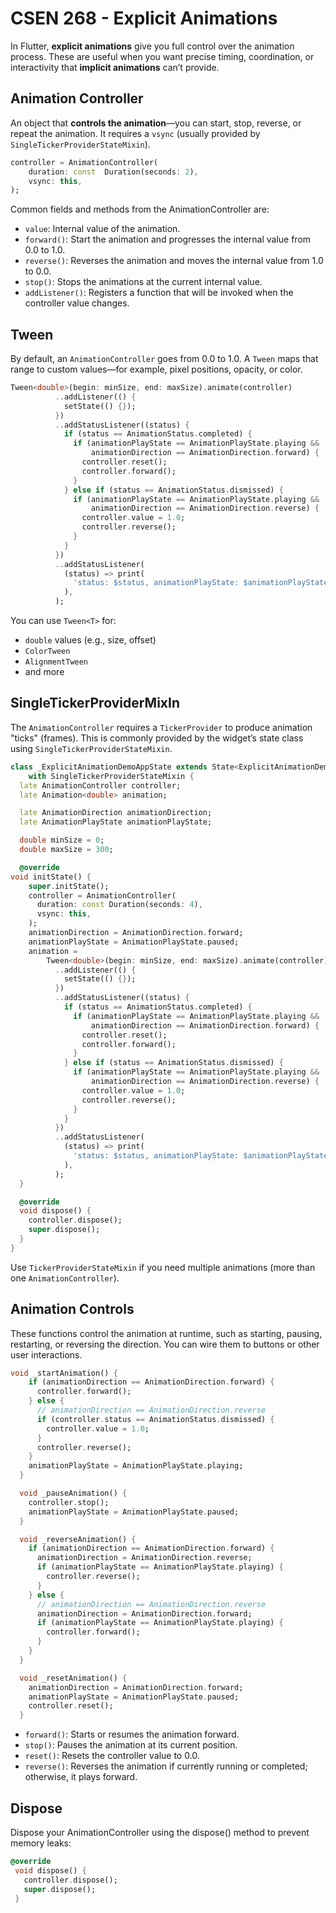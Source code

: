# CSEN 268 - Explicit Animations

In Flutter, **explicit animations** give you full control over the animation process. These are useful when you want precise timing, coordination, or interactivity that **implicit animations** can’t provide.


## Animation Controller

An object that **controls the animation**—you can start, stop, reverse, or repeat the animation. It requires a `vsync` (usually provided by `SingleTickerProviderStateMixin`).

```dart
controller = AnimationController(
	duration: const  Duration(seconds: 2),
	vsync: this,
);
```

Common fields and methods from the AnimationController are:

-   `value`: Internal value of the animation.
-   `forward()`: Start the animation and progresses the internal value from 0.0 to 1.0.
-   `reverse()`: Reverses the animation and moves the internal value from 1.0 to 0.0.
-   `stop()`: Stops the animations at the current internal value.
-   `addListener()`: Registers a function that will be invoked when the controller value changes.

## Tween 

By default, an `AnimationController` goes from 0.0 to 1.0. A `Tween` maps that range to custom values—for example, pixel positions, opacity, or color.
```dart
Tween<double>(begin: minSize, end: maxSize).animate(controller)
          ..addListener(() {
            setState(() {});
          })
          ..addStatusListener((status) {
            if (status == AnimationStatus.completed) {
              if (animationPlayState == AnimationPlayState.playing &&
                  animationDirection == AnimationDirection.forward) {
                controller.reset();
                controller.forward();
              }
            } else if (status == AnimationStatus.dismissed) {
              if (animationPlayState == AnimationPlayState.playing &&
                  animationDirection == AnimationDirection.reverse) {
                controller.value = 1.0;
                controller.reverse();
              }
            }
          })
          ..addStatusListener(
            (status) => print(
              'status: $status, animationPlayState: $animationPlayState, animationDirection: $animationDirection',
            ),
          );
```

You can use `Tween<T>` for:
-   `double` values (e.g., size, offset)
-   `ColorTween`
-   `AlignmentTween`
-   and more

## SingleTickerProviderMixIn

The `AnimationController` requires a `TickerProvider` to produce animation "ticks" (frames). This is commonly provided by the widget’s state class using `SingleTickerProviderStateMixin`.

```dart
class _ExplicitAnimationDemoAppState extends State<ExplicitAnimationDemoApp>
    with SingleTickerProviderStateMixin {
  late AnimationController controller;
  late Animation<double> animation;

  late AnimationDirection animationDirection;
  late AnimationPlayState animationPlayState;

  double minSize = 0;
  double maxSize = 300;

  @override
void initState() {
    super.initState();
    controller = AnimationController(
      duration: const Duration(seconds: 4),
      vsync: this,
    );
    animationDirection = AnimationDirection.forward;
    animationPlayState = AnimationPlayState.paused;
    animation =
        Tween<double>(begin: minSize, end: maxSize).animate(controller)
          ..addListener(() {
            setState(() {});
          })
          ..addStatusListener((status) {
            if (status == AnimationStatus.completed) {
              if (animationPlayState == AnimationPlayState.playing &&
                  animationDirection == AnimationDirection.forward) {
                controller.reset();
                controller.forward();
              }
            } else if (status == AnimationStatus.dismissed) {
              if (animationPlayState == AnimationPlayState.playing &&
                  animationDirection == AnimationDirection.reverse) {
                controller.value = 1.0;
                controller.reverse();
              }
            }
          })
          ..addStatusListener(
            (status) => print(
              'status: $status, animationPlayState: $animationPlayState, animationDirection: $animationDirection',
            ),
          );
  }

  @override
  void dispose() {
    controller.dispose();
    super.dispose();
  }
}
```

Use `TickerProviderStateMixin` if you need multiple animations (more than one `AnimationController`).

## Animation Controls 
These functions control the animation at runtime, such as starting, pausing, restarting, or reversing the direction. You can wire them to buttons or other user interactions.

```dart
void _startAnimation() {
    if (animationDirection == AnimationDirection.forward) {
      controller.forward();
    } else {
      // animationDirection == AnimationDirection.reverse
      if (controller.status == AnimationStatus.dismissed) {
        controller.value = 1.0;
      }
      controller.reverse();
    }
    animationPlayState = AnimationPlayState.playing;
  }

  void _pauseAnimation() {
    controller.stop();
    animationPlayState = AnimationPlayState.paused;
  }

  void _reverseAnimation() {
    if (animationDirection == AnimationDirection.forward) {
      animationDirection = AnimationDirection.reverse;
      if (animationPlayState == AnimationPlayState.playing) {
        controller.reverse();
      }
    } else {
      // animationDirection == AnimationDirection.reverse
      animationDirection = AnimationDirection.forward;
      if (animationPlayState == AnimationPlayState.playing) {
        controller.forward();
      }
    }
  }

  void _resetAnimation() {
    animationDirection = AnimationDirection.forward;
    animationPlayState = AnimationPlayState.paused;
    controller.reset();
  }
```

-   `forward()`: Starts or resumes the animation forward.
-   `stop()`: Pauses the animation at its current position.
-   `reset()`: Resets the controller value to 0.0.
-   `reverse()`: Reverses the animation if currently running or completed; otherwise, it plays forward.

## Dispose
Dispose your AnimationController using the dispose() method to prevent memory leaks:
```dart
@override
 void dispose() {
   controller.dispose();
   super.dispose();
 }
```
